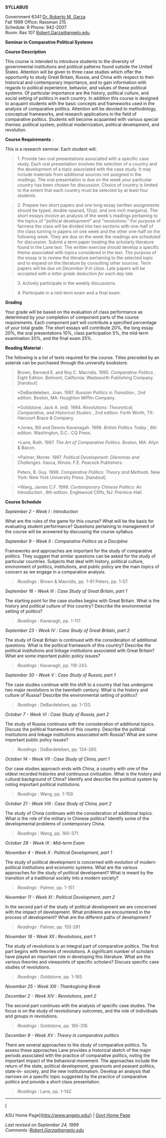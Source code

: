 **SYLLABUS**

Government 6341
[Dr. Roberto M. Garza](http://www.angelo.edu/faculty/rgarza)  
Fall 1999
Office: Rassman 215  
Schedule: R
Phone: 942-2007  
Room: Ras 107
[Robert.Garza@angelo.edu](mailto:robert.garza@angelo.edu)

**Seminar in Comparative Political Systems**

**Course Description**

This course is intended to introduce students to the diversity of governmental
institutions and political patterns found outside the United States. Attention
will be given to three case studies which offer the opportunity to study Great
Britain, Russia, and China with respect to their historical and contemporary
importance, and to gain information with regards to political experience,
behavior, and values of these political systems. Of particular importance are
the history, political culture, and social setting of politics in each
country. In addition this course is designed to acquaint students with the
basic concepts and frameworks used in the analysis of comparative politics.
Attention will be devoted to methodology, conceptual frameworks, and research
applications in the field of comparative politics. Students will become
acquainted with various special themes: political system, political
modernization, political development, and revolution.

**Course Requirements** :

This is a research seminar. Each student will:

> 1\. Provide two oral presentations associated with a specific case study.
Each oral presentation involves the selection of a country and the development
of a topic associated with the case study. It may include materials from
additional sources not assigned in the readings. The oral presentation is due
on the week your particular country has been chosen for discussion. Choice of
country is limited to the extent that each country must be selected by at
least four students.

> 2\. Prepare two short papers and one long essay (written assignments should
be typed, double-spaced, 12cpi, and one inch margains). The short essays
involve an analysis of the week's readings pertaining to the topics of
"political development" and "revolutions." For purpose of fairness the class
will be divided into two sections with one-half of the class turning in papers
on one week and the other one-half on the following week. They are due on the
week the readings are scheduled for discussion. Submit a term paper treating
the scholarly literature found in the Lane text. The written exercise should
develop a specific theme associated with topics considered in the text. The
purpose of the essay is to review the literature pertaining to the selected
topic and to expand on the literature by consulting other sources. Term papers
will be _due on December 9 in class_. Late papers will _be accepted with a
letter grade deduction for each day late_.

> 3\. Actively participate in the weekly discussions.

> 4\. Participate in a mid-term exam and a final exam.

**Grading**

Your grade will be based on the evaluation of class performance as determined
by your completion of component parts of the course requirements. Each
component part will contribute a specified percentage of your total grade. The
short essays will contribute 20%, the long essay 20%, the oral presentations
10%, class participation 5%, the mid-term examination 20%, and the final exam
25%.

**Reading Material** :

The following is a list of texts required for the course. Titles preceded by
an asterisk can be purchased through the university bookstore.

> Brown, Bernard E. and Roy C. Macridis. 1995. _Comparative Politics_ , Eight
Edition. Belmont, California: Wadsworth Publishing Company. [handout]

> *DeBardeleben, Joan. 1997. _Russian Politics in Transition_ , 2nd edition.
Boston, MA: Houghton Mifflin Company.

> *Goldstone, Jack A. (ed). 1994. _Revolutions: Theoretical, Comparative, and
Historical Studies_ , 2nd edition. Forth Worth, TX: Harcourt Brace & Company.

> *Jones, Bill and Dennis Kavanagah. 1998. _British Politics Today_ , 6th
edition. Washington, D.C.: CQ Press.

> *Lane, Ruth. 1997. _The Art of Comparative Politics_. Boston, MA: Allyn  &
Bacon.

> *Palmer, Monte. 1997. _Political Development: Dilemmas and Challenges_.
Itasca, Illinois: F.E. Peacock Publishers.

> Peters, B. Guy. 1998. _Comparative Politics: Theory and Methods_. New York:
New York University Press. [handout]

> *Wang, James C.F. 1999. _Contemporary Chinese Politics: An Introduction_ ,
6th edition. Englewood Cliffs, NJ: Prentice-Hall.

  
**Course Schedule**

_September 2 - Week I_ : _Introduction_

What are the rules of the game for this course? What will be the basis for
evaluating student performance? Questions pertaining to management of the
course will be answered by discussing the course syllabus.

_September 9 - Week II_ : _Comparative Politics as a Discipline_

Frameworks and approaches are important for the study of comparative politics.
They suggest that similar questions can be asked for the study of particular
countries. Subjects that deal with history, political culture, environment of
politics, institutions, and public policy are the main topics of concern as we
engage in a comparative analysis.

> _Readings_ : Brown & Macridis, pp. 1-91 Peters, pp. 1-57.

_September 16 - Week III_ : _Case Study of Great Britain, part 1_

The starting point for the case studies begins with Great Britain. What is the
history and political culture of this country? Describe the environmental
setting of politics?

> _Readings_ : Kavanagh, pp. 1-117.

_September 23 - Week IV_ : _Case Study of Great Britain, part 2_

The study of Great Britain is continued with the consideration of additional
questions. What is the political framework of this country? Describe the
political institutions and linkage institutions associated with Great Britain?
What are some important public policy issues?

> _Readings_ : Kavanagh, pp. 118-243.

_September 30 - Week V_ : _Case Study of Russia, part 1_

The case studies continue with the shift to a country that has undergone two
major revolutions in the twentieth century. What is the history and culture of
Russia? Describe the environmental setting of politics?

> _Readings_ : DeBardeleben, pp. 1-133.

_October 7 - Week VI_ : _Case Study of Russia, part 2_

The study of Russia continues with the consideration of additional topics.
Discuss the political framework of this country. Describe the political
institutions and linkage institutions associated with Russia? What are some
important public policy issues?

> _Readings_ : DeBardeleben, pp. 134-265.

_October 14 - Week VII_ : _Case Study of China, part 1_

Our case studies approach ends with China, a country with one of the oldest
recorded histories and continuous civilization. What is the history and
cultural background of China? Identify and describe the political system by
noting important political institutions.

> _Readings_ : Wang, pp. 1-159.

_October 21 - Week VIII_ : _Case Study of China, part 2_

The study of China continues with the consideration of additional topics. What
is the role of the military in Chinese politics? Identify some of the
developmental problems of contemporary China.

> _Readings_ : Wang, pp. 160-371.

_October 28 - Week IX_ : _Mid-term Exam_

_November 4 - Week X_ : _Political Development, part 1_

The study of political development is concerned with evolution of modern
political institutions and economic systems. What are the various approaches
for the study of political development? What is meant by the transition of a
traditional society into a modern society?

> _Readings_ : Palmer, pp. 1-151

_November 11 - Week XI_ : _Political Development, part 2_

In the second part of the study of political development we are concerned with
the impact of development. What problems are encountered in the process of
development? What are the different paths of development.?

> _Readings_ : Palmer, pp. 155-281

_November 18 - Week XII_ : _Revolutions, part 1_

The study of revolutions is an integral part of comparative politics. The
first part begins with theories of revolutions. A significant number of
scholars have played an important role in developing this literature. What are
the various theories and viewpoints of specific scholars? Discuss specific
case studies of revolutions.

> _Readings_ : Goldstone, pp. 1-165

_November 25 - Week XIII_ : _Thanksgiving Break_

_December 2 - Week XIV_ : _Revolutions, part 2_

The second part continues with the analysis of specific case studies. The
focus is on the study of revolutionary outcomes, and the role of individuals
and groups in revolutions.

> _Readings_ : Goldstone, pp. 165-318.

_December 9 - Week XV_ : _Theory in comparative politics_

There are several approaches to the study of comparative politics. To assess
these approaches Lane provides a historical sketch of the major periods
associated with the practice of comparative politics, noting the important
impact of the behavioral movement. The approaches include the return of the
state, political development, grassroots and peasant politics, state-in-
society, and the new institutionalism. Develop an analysis that narrows on a
specific topic suggested by the practice of comparative politics and provide a
short class presentation.

> _Readings_ : Lane, pp. 1-142.

* * *

[

ASU Home Page](http://www.angelo.edu/) | [Govt Home
Page](http://www.angelo.edu/dept/government)

_Last revised on September 24, 1999_  
_Comments :[Robert.Garza@angelo.edu](mailto:robert.garza@angelo.edu)_

